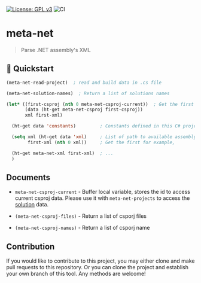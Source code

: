 [![License: GPL v3](https://img.shields.io/badge/License-GPL%20v3-blue.svg)](https://www.gnu.org/licenses/gpl-3.0)
![CI](https://github.com/emacs-vs/meta-net/workflows/CI/badge.svg)

# meta-net
> Parse .NET assembly's XML

## :floppy_disk: Quickstart

```el
(meta-net-read-project)  ; read and build data in .cs file

(meta-net-solution-names)  ; Return a list of solutions names

(let* ((first-csproj (nth 0 meta-net-csproj-current))  ; Get the first csproj in solution
       (data (ht-get meta-net-csproj first-csproj))
       xml first-xml)

  (ht-get data 'constants)         ; Constants defined in this C# project

  (setq xml (ht-get data 'xml)     ; List of path to available assembly xml
        first-xml (nth 0 xml))     ; Get the first for example,

  (ht-get meta-net-xml first-xml)  ; ...
  )
```

## Documents

* `meta-net-csproj-current` - Buffer local variable, stores the id to access current
csproj data. Please use it with `meta-net-projects` to access the [solution](https://docs.microsoft.com/en-us/visualstudio/ide/solutions-and-projects-in-visual-studio?view=vs-2019)
data.

* `(meta-net-csproj-files)` - Return a list of csporj files
* `(meta-net-csproj-names)` - Return a list of csporj name

## Contribution

If you would like to contribute to this project, you may either
clone and make pull requests to this repository. Or you can
clone the project and establish your own branch of this tool.
Any methods are welcome!
